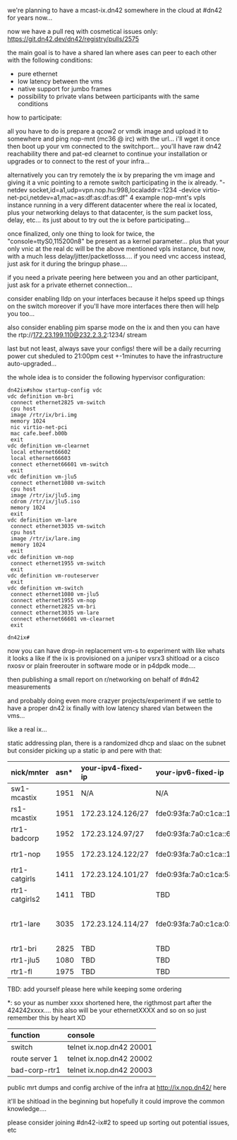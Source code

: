 we're planning to have a mcast-ix.dn42 somewhere in the cloud at #dn42 for years now...

now we have a pull req with cosmetical issues only: <https://git.dn42.dev/dn42/registry/pulls/2575>

the main goal is to have a shared lan where ases can peer to each other with the following conditions:
* pure ethernet
* low latency between the vms
* native support for jumbo frames
* possibility to private vlans between participants with the same conditions

how to participate:

all you have to do is prepare a qcow2 or vmdk image and upload it to somewhere and ping nop-mnt (mc36 @ irc) with the url... i'll wget it once then boot up your vm connected to the switchport... you'll have raw dn42 reachability there and pat-ed clearnet to continue your installation or upgrades or to connect to the rest of your infra...

alternatively you can try remotely the ix by preparing the vm image and giving it a vnic pointing to a remote switch participating in the ix already.  "-netdev socket,id=a1,udp=vpn.nop.hu:998,localaddr=:1234 -device virtio-net-pci,netdev=a1,mac=as:df:as:df:as:df" 4 example nop-mnt's vpls instance running in a very different datacenter where the real ix located, plus your networking delays to that datacenter, is the sum packet loss, delay, etc... its just about to try out the ix before participating...

once finalized, only one thing to look for twice, the "console=ttyS0,115200n8" be present as a kernel parameter... plus that your only vnic at the real dc will be the above mentioned vpls instance, but now, with a much less delay/jitter/packetlosss.... if you need vnc access instead, just ask for it during the bringup phase....

if you need a private peering here between you and an other participant, just ask for a private ethernet connection...

consider enabling lldp on your interfaces because it helps speed up things on the switch moreover if you'll have more interfaces there then will help you too...

also consider enabling pim sparse mode on the ix and then you can have the rtp://172.23.199.110@232.2.3.2:1234/ stream

last but not least, always save your configs! there will be a daily recurring power cut sheduled to 21:00pm cest +-1minutes to have the infrastructure auto-upgraded...



the whole idea is to consider the following hypervisor configuration:

```
dn42ix#show startup-config vdc
vdc definition vm-bri
 connect ethernet2825 vm-switch
 cpu host
 image /rtr/ix/bri.img
 memory 1024
 nic virtio-net-pci
 mac cafe.beef.b00b
 exit
vdc definition vm-clearnet
 local ethernet66602
 local ethernet66603
 connect ethernet66601 vm-switch
 exit
vdc definition vm-jlu5
 connect ethernet1080 vm-switch
 cpu host
 image /rtr/ix/jlu5.img
 cdrom /rtr/ix/jlu5.iso
 memory 1024
 exit
vdc definition vm-lare
 connect ethernet3035 vm-switch
 cpu host
 image /rtr/ix/lare.img
 memory 1024
 exit
vdc definition vm-nop
 connect ethernet1955 vm-switch
 exit
vdc definition vm-routeserver
 exit
vdc definition vm-switch
 connect ethernet1080 vm-jlu5
 connect ethernet1955 vm-nop
 connect ethernet2825 vm-bri
 connect ethernet3035 vm-lare
 connect ethernet66601 vm-clearnet
 exit

dn42ix#
```

now you can have drop-in replacement vm-s to experiment with like whats it looks a like if the ix is provisioned on a juniper vsrx3 shitload or a cisco nxosv or plain freerouter in software mode or in p4dpdk mode.... 

then publishing a small report on r/networking on behalf of #dn42 measurements

and probably doing even more crazyer projects/experiment if we settle to have a proper dn42 ix finally with low latency shared vlan between the vms...

like a real ix...

static addressing plan, there is a randomized dhcp and slaac on the subnet but consider picking up a static ip and pere with that:



| nick/mnter     | asn* | your-ipv4-fixed-ip | your-ipv6-fixed-ip                    | your-ipv6-linklocal      | public lg                                                 |
|:---------------|:-----|:-------------------|:--------------------------------------|:-------------------------|:----------------------------------------------------------|
| sw1-mcastix    | 1951 | N/A                | N/A                                   | N/A                      | TBD: SOON                                                 |
| rs1-mcastix    | 1951 | 172.23.124.126/27  | fde0:93fa:7a0:c1ca::179/64            | fe80::200:bff:fead:beef  | TBD: SOON                                                 |
| rtr1-badcorp   | 1952 | 172.23.124.97/27   | fde0:93fa:7a0:c1ca::666/64            | fe80::260:54ff:fe33:2178 | TBD: SOON                                                 |
| rtr1-nop       | 1955 | 172.23.124.122/27  | fde0:93fa:7a0:c1ca::1955/64           | fe80::200:ccff:fe1e:c0de | telnet sandbox.freertr.org                                |
| rtr1-catgirls  | 1411 | 172.23.124.101/27  | fde0:93fa:7a0:c1ca:581a:fc3f:a2d0:828c/64 | fe80::1411:5             | TBD: SOON                                                 |
| rtr1-catgirls2 | 1411 | TBD                | TBD                                   | TBD                      | TBD: SOON                                                 |
| rtr1-lare      | 3035 | 172.23.124.114/27  | fde0:93fa:7a0:c1ca:0:42:4242:3035/64  | fe80::21f:45ff:fe11:7356 | clearnet: <https://lg.lare.cc/> dn42: <https://lg.lare.dn42/>           |
| rtr1-bri       | 2825 | TBD                | TBD                                   | TBD                      | TBD                                                       |
| rtr1-jlu5      | 1080 | TBD                | TBD                                   | TBD                      | TBD                                                       |
| rtr1-fl        | 1975 | TBD                | TBD                                   | TBD                      | TBD                                                       |




TBD: add yourself please here while keeping some ordering

*: so your as number xxxx shortened here, the rigthmost part after the 424242xxxx.... this also will be your ethernetXXXX and so on so just remember this by heart XD


| function        |  console                   |
|:----------------|:---------------------------|
| switch          | telnet ix.nop.dn42 20001   |
| route server 1  | telnet ix.nop.dn42 20002   |
| bad-corp-rtr1   | telnet ix.nop.dn42 20003   |


public mrt dumps and config archive of the infra at <http://ix.nop.dn42/> here



it'll be shitload in the beginning but hopefully it could improve the common knowledge....


please consider joining #dn42-ix#2 to speed up sorting out potential issues, etc
